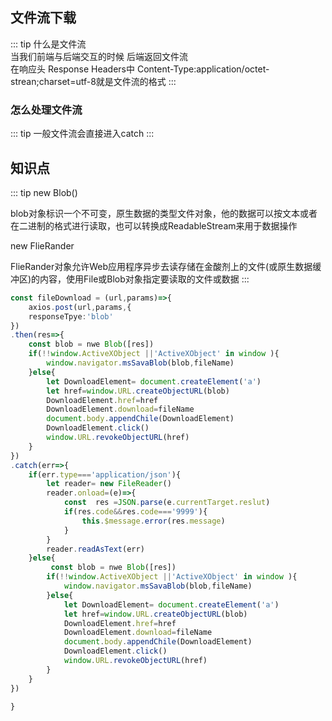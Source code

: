 ## 文件流下载


::: tip
什么是文件流  
当我们前端与后端交互的时候 后端返回文件流  
在响应头 Response Headers中
Content-Type:application/octet-strean;charset=utf-8就是文件流的格式
:::
### 怎么处理文件流
::: tip
一般文件流会直接进入catch 
:::

## 知识点
::: tip
 new Blob()

blob对象标识一个不可变，原生数据的类型文件对象，他的数据可以按文本或者在二进制的格式进行读取，也可以转换成ReadableStream来用于数据操作  

 new FlieRander
 
 FlieRander对象允许Web应用程序异步去读存储在金酸剂上的文件(或原生数据缓冲区)的内容，使用File或Blob对象指定要读取的文件或数据
:::

```ts
const fileDownload = (url,params)=>{
    axios.post(url,params,{
    responseTpye:'blob'
})
.then(res=>{
    const blob = nwe Blob([res])
    if(!!window.ActiveXObject ||'ActiveXObject' in window ){
        window.navigator.msSavaBlob(blob,fileName)
    }else{
        let DownloadElement= document.createElement('a')
        let href=window.URL.createObjectURL(blob)
        DownloadElement.href=href
        DownloadElement.download=fileName
        document.body.appendChile(DownloadElement)
        DownloadElement.click()
        window.URL.revokeObjectURL(href)
    }
})
.catch(err=>{
    if(err.type==='application/json'){
        let reader= new FileReader()
        reader.onload=(e)=>{
            const  res =JSON.parse(e.currentTarget.reslut)
            if(res.code&&res.code==='9999'){
                this.$message.error(res.message)
            }
        }
        reader.readAsText(err)
    }else{
         const blob = nwe Blob([res])
        if(!!window.ActiveXObject ||'ActiveXObject' in window ){
            window.navigator.msSavaBlob(blob,fileName)
        }else{
            let DownloadElement= document.createElement('a')
            let href=window.URL.createObjectURL(blob)
            DownloadElement.href=href
            DownloadElement.download=fileName
            document.body.appendChile(DownloadElement)
            DownloadElement.click()
            window.URL.revokeObjectURL(href)
        } 
    }
})

}
````